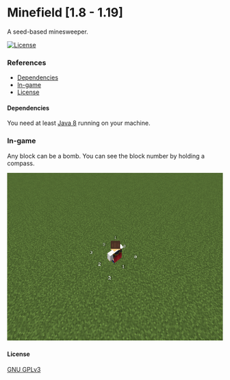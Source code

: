 # Minefield [1.8 - 1.19]
A seed-based minesweeper.

<div>
  <a target="_blank" href="https://github.com/A4Z0/Minefield/blob/master/LICENSE">
    <img alt="License" src="https://img.shields.io/github/license/A4Z0/Minefield?style=for-the-badge">
  </a>
</div>

### References
- [Dependencies](#dependencies)
- [In-game](#in-game)
- [License](#license)

#### Dependencies
You need at least [Java 8](https://www.java.com/) running on your machine.

### In-game
Any block can be a bomb.
You can see the block number by holding a compass.

![Screenshot](https://github.com/A4Z0/Minefield/blob/master/assets/javaw_bjmvINayI8.png?raw=true "Optional Title")

#### License
[GNU GPLv3](https://choosealicense.com/licenses/gpl-3.0/)